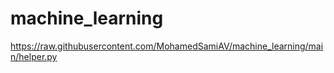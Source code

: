 # machine_learning

https://raw.githubusercontent.com/MohamedSamiAV/machine_learning/main/helper.py
